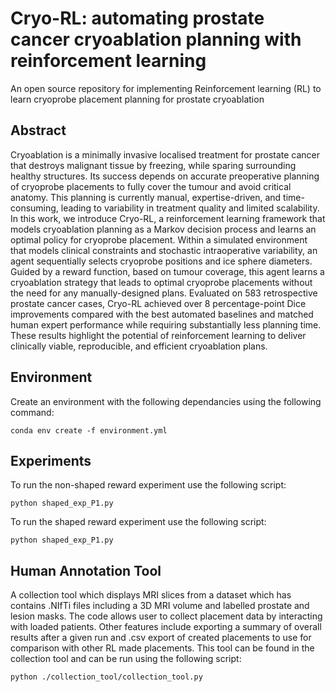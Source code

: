 # Cryo-RL: automating prostate cancer cryoablation planning with reinforcement learning

An open source repository for implementing Reinforcement learning (RL) to learn cryoprobe placement planning for prostate cryoablation


## Abstract 

Cryoablation is a minimally invasive localised treatment for prostate cancer that destroys malignant tissue by freezing, while sparing surrounding healthy structures. Its success depends on accurate preoperative planning of cryoprobe placements to fully cover the tumour and avoid critical anatomy. This planning is currently manual, expertise-driven, and time-consuming, leading to variability in treatment quality and limited scalability. 
In this work, we introduce Cryo-RL, a reinforcement learning framework that models cryoablation planning as a Markov decision process and learns an optimal policy for cryoprobe placement. Within a simulated environment that models clinical constraints and stochastic intraoperative variability, an agent sequentially selects cryoprobe positions and ice sphere diameters. Guided by a reward function, based on tumour coverage, this agent learns a cryoablation strategy that leads to optimal cryoprobe placements without the need for any manually-designed plans.
Evaluated on 583 retrospective prostate cancer cases, Cryo-RL achieved over 8 percentage-point Dice improvements compared with the best automated baselines and matched human expert performance while requiring substantially less planning time. These results highlight the potential of reinforcement learning to deliver clinically viable, reproducible, and efficient cryoablation plans.

## Environment 

Create an environment with the following dependancies using the following command:

```
conda env create -f environment.yml
```

## Experiments 
To run the non-shaped reward experiment use the following script:

```
python shaped_exp_P1.py
```

To run the shaped reward experiment use the following script:

```
python shaped_exp_P1.py
```

## Human Annotation Tool 
 
 A collection tool which displays MRI slices from a dataset which has contains .NIfTi files including a 3D MRI volume and labelled prostate and lesion masks. The code allows user to collect placement data by interacting with loaded patients. Other features include exporting a summary of overall results after a given run and .csv export of created placements to use for comparison with other RL made placements. This tool can be found in the collection tool and can be run using the following script:

 ```
 python ./collection_tool/collection_tool.py 
 ```


